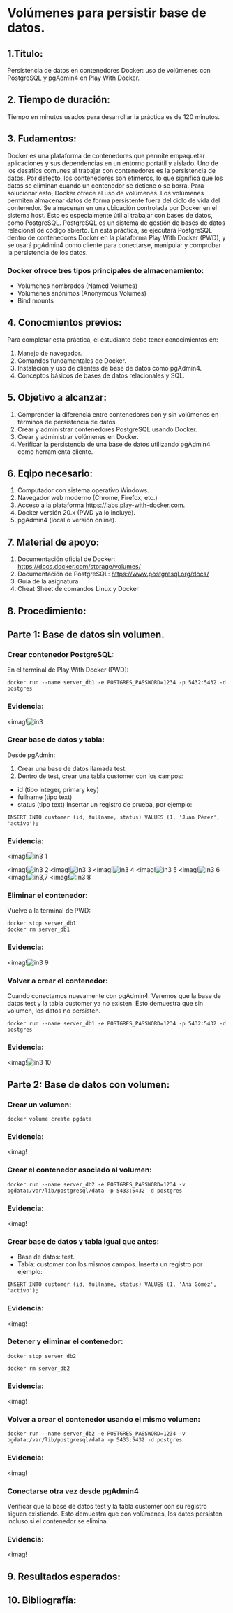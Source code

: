# Volúmenes para persistir base de datos.
## 1.Titulo:
Persistencia de datos en contenedores Docker: uso de volúmenes con PostgreSQL y pgAdmin4 en Play With Docker.
## 2. Tiempo de duración:
Tiempo en minutos usados para desarrollar la práctica es de 120 minutos.
## 3. Fudamentos:
Docker es una plataforma de contenedores que permite empaquetar aplicaciones y sus dependencias en un entorno portátil y aislado. Uno de los desafíos comunes al trabajar con contenedores es la persistencia de datos. Por defecto, los contenedores son efímeros, lo que significa que los datos se eliminan cuando un contenedor se detiene o se borra. Para solucionar esto, Docker ofrece el uso de volúmenes.
Los volúmenes permiten almacenar datos de forma persistente fuera del ciclo de vida del contenedor. Se almacenan en una ubicación controlada por Docker en el sistema host. Esto es especialmente útil al trabajar con bases de datos, como PostgreSQL.
PostgreSQL es un sistema de gestión de bases de datos relacional de código abierto. En esta práctica, se ejecutará PostgreSQL dentro de contenedores Docker en la plataforma Play With Docker (PWD), y se usará pgAdmin4 como cliente para conectarse, manipular y comprobar la persistencia de los datos.
### Docker ofrece tres tipos principales de almacenamiento:
- Volúmenes nombrados (Named Volumes)
- Volúmenes anónimos (Anonymous Volumes)
- Bind mounts
## 4. Conocmientos previos:
Para completar esta práctica, el estudiante debe tener conocimientos en:
1. Manejo de navegador.
2. Comandos fundamentales de Docker.
3. Instalación y uso de clientes de base de datos como pgAdmin4.
4. Conceptos básicos de bases de datos relacionales y SQL.
## 5. Objetivo a alcanzar:
1. Comprender la diferencia entre contenedores con y sin volúmenes en términos de persistencia de datos.
2. Crear y administrar contenedores PostgreSQL usando Docker.
3. Crear y administrar volúmenes en Docker.
4. Verificar la persistencia de una base de datos utilizando pgAdmin4 como herramienta cliente.
## 6. Eqipo necesario:
1. Computador con sistema operativo Windows.
2. Navegador web moderno (Chrome, Firefox, etc.)
3. Acceso a la plataforma https://labs.play-with-docker.com.
4. Docker versión 20.x (PWD ya lo incluye).
5. pgAdmin4 (local o versión online).
## 7. Material de apoyo:
1. Documentación oficial de Docker: https://docs.docker.com/storage/volumes/
2. Documentación de PostgreSQL: https://www.postgresql.org/docs/
3. Guía de la asignatura
4. Cheat Sheet de comandos Linux y Docker
## 8. Procedimiento:
## Parte 1: Base de datos sin volumen.
###  Crear contenedor PostgreSQL:
En el terminal de Play With Docker (PWD):
```
docker run --name server_db1 -e POSTGRES_PASSWORD=1234 -p 5432:5432 -d postgres
````
### Evidencia:
<imag!![in3](https://github.com/user-attachments/assets/95afa96b-236e-428e-9332-79a6935102c3)

### Crear base de datos y tabla:
Desde pgAdmin:
1. Crear una base de datos llamada test.
2. Dentro de test, crear una tabla customer con los campos:
- id (tipo integer, primary key)
- fullname (tipo text)
- status (tipo text)
Insertar un registro de prueba, por ejemplo:
```
INSERT INTO customer (id, fullname, status) VALUES (1, 'Juan Pérez', 'activo');
````
### Evidencia:
<imag!![in3 1](https://github.com/user-attachments/assets/875e4908-1e49-40ac-ab17-ec984677aeeb)

<imag!![in3 2](https://github.com/user-attachments/assets/70e207ec-f174-4047-a996-1759da9fbbd7)
<imag!![in3 3](https://github.com/user-attachments/assets/378f07ac-fb45-4950-9d9b-a6e6bcaea71c)
<imag!![in3 4](https://github.com/user-attachments/assets/bbb9eee7-f9d8-4944-82c1-f15bc7fac5cd)
<imag!![in3 5](https://github.com/user-attachments/assets/a7d88140-12b6-406d-a0a3-04b92cc92861)
<imag!![in3 6](https://github.com/user-attachments/assets/5963b939-7fb4-410b-b8f1-469facac3121)
<imag!![in3,7](https://github.com/user-attachments/assets/941e35a3-6196-440f-b060-d121b1833d91)
<imag!![in3 8](https://github.com/user-attachments/assets/87d21574-5e30-4cf8-a61f-1ace36612a71)

### Eliminar el contenedor:
Vuelve a la terminal de PWD:
```
docker stop server_db1
docker rm server_db1
````
### Evidencia:
<imag!![in3 9](https://github.com/user-attachments/assets/58543d3d-f200-4699-9a59-6443bf89d137)

### Volver a crear el contenedor:
Cuando conectamos nuevamente con pgAdmin4. Veremos que la base de datos test y la tabla customer ya no existen. Esto demuestra que sin volumen, los datos no persisten.
```
docker run --name server_db1 -e POSTGRES_PASSWORD=1234 -p 5432:5432 -d postgres
````
### Evidencia:
<imag!![in3 10](https://github.com/user-attachments/assets/fbdc6225-f58c-40a7-a48c-7d51cc1e8336)

## Parte 2: Base de datos con volumen:
### Crear un volumen:
```
docker volume create pgdata
````
### Evidencia:
<imag!
### Crear el contenedor asociado al volumen:
```
docker run --name server_db2 -e POSTGRES_PASSWORD=1234 -v pgdata:/var/lib/postgresql/data -p 5433:5432 -d postgres
````
### Evidencia:
<imag!
### Crear base de datos y tabla igual que antes:
- Base de datos: test.
- Tabla: customer con los mismos campos.
Inserta un registro por ejemplo:
```
INSERT INTO customer (id, fullname, status) VALUES (1, 'Ana Gómez', 'activo');
````
### Evidencia:
<imag!
### Detener y eliminar el contenedor:
```
docker stop server_db2
````
```
docker rm server_db2
````
### Evidencia:
<imag!
### Volver a crear el contenedor usando el mismo volumen:
```
docker run --name server_db2 -e POSTGRES_PASSWORD=1234 -v pgdata:/var/lib/postgresql/data -p 5433:5432 -d postgres
````
### Evidencia:
<imag!
### Conectarse otra vez desde pgAdmin4
Verificar que la base de datos test y la tabla customer con su registro siguen existiendo. Esto demuestra que con volúmenes, los datos persisten incluso si el contenedor se elimina.
### Evidencia:
<imag!
## 9. Resultados esperados:
## 10. Bibliografía: 
